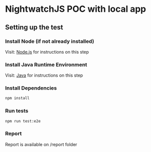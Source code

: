 # NightwatchJS POC with local app

## Setting up the test

### Install Node (if not already installed)

Visit: [Node.js](https://nodejs.org/en/download/)
for instructions on this step

### Install Java Runtime Environment

Visit: [Java](http://www.oracle.com/technetwork/java/javase/downloads/index.html)
for instructions on this step

### Install Dependencies

```bash
npm install
```

### Run tests

```bash
npm run test:e2e
```

### Report

Report is available on /report folder
